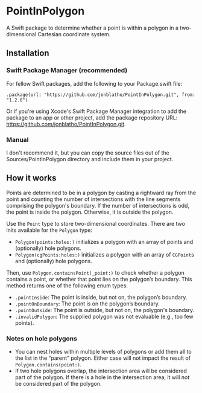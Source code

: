 # PointInPolygon
A Swift package to determine whether a point is within a polygon in a two-dimensional Cartesian coordinate system.

## Installation
### Swift Package Manager (recommended)
For fellow Swift packages, add the following to your Package.swift file:

    .package(url: "https://github.com/jonblatho/PointInPolygon.git", from: "1.2.0")
    
Or if you're using Xcode's Swift Package Manager integration to add the package to an app or other project, add the package repository URL: https://github.com/jonblatho/PointInPolygon.git.

### Manual
I don't recommend it, but you can copy the source files out of the Sources/PointInPolygon directory and include them in your project.

## How it works
Points are determined to be in a polygon by casting a rightward ray from the point and counting the number of intersections with the line segments comprising the polygon's boundary. If the number of intersections is odd, the point is inside the polygon. Otherwise, it is outside the polygon.

Use the `Point` type to store two-dimensional coordinates. There are two inits available for the `Polygon` type:

* `Polygon(points:holes:)` initializes a polygon with an array of points and (optionally) hole polygons.
* `Polygon(cgPoints:holes:)` initializes a polygon with an array of `CGPoint`s and (optionally) hole polygons.

Then, use `Polygon.containsPoint(_point:)` to check whether a polygon contains a point, or whether that point lies on the polygon’s boundary. This method returns one of the following enum types:

* `.pointInside`: The point is inside, but not on, the polygon’s boundary.
* `.pointOnBoundary`: The point is on the polygon’s boundary.
* `.pointOutside`: The point is outside, but not on, the polygon's boundary.
* `.invalidPolygon`: The supplied polygon was not evaluable (e.g., too few points).

### Notes on hole polygons
* You can nest holes within multiple levels of polygons or add them all to the list in the “parent” polygon. Either case will not impact the result of `Polygon.contains(point:)`. 
* If two hole polygons overlap, the intersection area will be considered part of the polygon. If there is a hole in the intersection area, it will *not* be considered part of the polygon.
